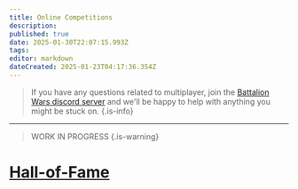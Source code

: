 ```yaml
---
title: Online Competitions
description: 
published: true
date: 2025-01-30T22:07:15.993Z
tags: 
editor: markdown
dateCreated: 2025-01-23T04:17:36.354Z
---
```


> If you have any questions related to multiplayer, join the [Battalion Wars discord server](https://discord.gg/aPvrTsDARJ)  and we'll be happy to help with anything you might be stuck on.
{.is-info}

---

> WORK IN PROGRESS
{.is-warning}


# [Hall-of-Fame](/home/Online-Competitions/Hall-of-Fame)
















